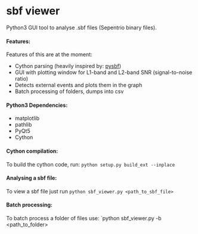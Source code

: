 # sbf viewer
Python3 GUI tool to analyse .sbf files (Sepentrio binary files).
#### Features:
Features of this are at the moment:
* Cython parsing (heavily inspired by: [pysbf][1])
* GUI with plotting window for L1-band and L2-band SNR (signal-to-noise ratio)
* Detects external events and plots them in the graph
* Batch processing of folders, dumps into csv 

#### Python3 Dependencies:
 * matplotlib
 * pathlib
 * PyQt5
 * Cython

#### Cython compilation:
To build the cython code, run: `python setup.py build_ext --inplace`

#### Analysing a sbf file:
To view a sbf file just run `python sbf_viewer.py <path_to_sbf_file>`

#### Batch processing:
To batch process a folder of files use: `python sbf_viewer.py -b <path_to_folder>

[1]: https://github.com/jashandeep-sohi/pysbf
